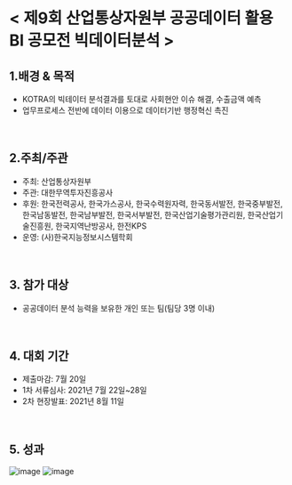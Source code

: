 # < 제9회 산업통상자원부 공공데이터 활용 BI 공모전 빅데이터분석 >

## 1.배경 & 목적
 - KOTRA의 빅테이터 분석결과를 토대로 사회현안 이슈 해결, 수출금액 예측
 - 업무프로세스 전반에 데이터 이용으로 데이터기반 행정혁신 촉진
<br>

## 2.주최/주관  
 - 주최: 산업통상자원부
 - 주관: 대한무역투자진흥공사
 - 후원: 한국전력공사, 한국가스공사, 한국수력원자력, 한국동서발전, 한국중부발전, 한국남동발전, 한국남부발전, 한국서부발전, 한국산업기술평가관리원, 한국산업기술진흥원, 한국지역난방공사, 한전KPS
 - 운영: (사)한국지능정보시스템학회
<br>

## 3. 참가 대상  
 - 공공데이터 분석 능력을 보유한 개인 또는 팀(팀당 3명 이내) 
<br>

## 4. 대회 기간
 - 제출마감: 7월 20일
 - 1차 서류심사: 2021년 7월 22일~28일
 - 2차 현장발표: 2021년 8월 11일
<br>

## 5. 성과
![image](https://user-images.githubusercontent.com/55688416/151649190-f15f70a1-af9c-424a-8cf0-3198b46a3e9b.png)
![image](https://user-images.githubusercontent.com/55688416/151649503-1baab4e7-ceab-41dd-b14a-1072433c428b.png)
